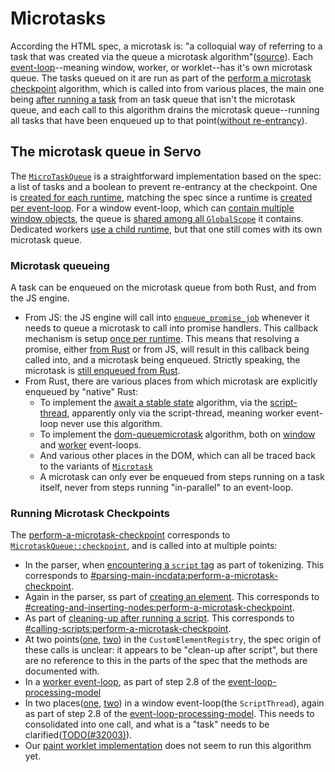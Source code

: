 <!-- TODO: needs copyediting -->

# Microtasks

According the HTML spec, a microtask is: "a colloquial way of referring to a task that was created via the queue a microtask algorithm"([source](https://html.spec.whatwg.org/multipage/#microtask-queue)).
Each [event-loop](https://html.spec.whatwg.org/multipage/webappapis.html#event-loop)--meaning window, worker, or worklet--has it's own microtask queue.
The tasks queued on it are run as part of the [perform a microtask checkpoint](https://html.spec.whatwg.org/multipage/#perform-a-microtask-checkpoint) algorithm, which is called into from various places, the main one being [after running a task](https://html.spec.whatwg.org/multipage/#event-loop-processing-model:perform-a-microtask-checkpoint) from an task queue that isn't the microtask queue, and each call to this algorithm drains the microtask queue--running all tasks that have been enqueued up to that point([without re-entrancy](https://html.spec.whatwg.org/multipage/#performing-a-microtask-checkpoint)).

## The microtask queue in Servo

The [`MicroTaskQueue`](https://github.com/servo/servo/blob/4357751f285c79bf37a8e7a02d4c8dc4f7a8ae69/components/script/microtask.rs#L31) is a straightforward implementation based on the spec: a list of tasks and a boolean to prevent re-entrancy at the checkpoint.
One is [created for each runtime](https://github.com/servo/servo/blob/4357751f285c79bf37a8e7a02d4c8dc4f7a8ae69/components/script/script_runtime.rs#L519), matching the spec since a runtime is [created per event-loop](https://github.com/servo/servo/blob/4357751f285c79bf37a8e7a02d4c8dc4f7a8ae69/components/script/script_runtime.rs#L445).
For a window event-loop, which can [contain multiple window objects](https://html.spec.whatwg.org/multipage/#similar-origin-window-agent), the queue is [shared among all `GlobalScope`](https://github.com/servo/servo/blob/7eac599aa1d6bcf8858c51d90763373f0dd5f289/components/script/dom/globalscope.rs#L278) it contains.
Dedicated workers [use a child runtime](https://github.com/servo/servo/blob/4357751f285c79bf37a8e7a02d4c8dc4f7a8ae69/components/script/dom/dedicatedworkerglobalscope.rs#L384), but that one still comes with its own microtask queue.


### Microtask queueing
A task can be enqueued on the microtask queue from both Rust, and from the JS engine.

- From JS: the JS engine will call into [`enqueue_promise_job`](https://github.com/servo/servo/blob/7eac599aa1d6bcf8858c51d90763373f0dd5f289/components/script/script_runtime.rs#L196) whenever it needs to queue a microtask to call into promise handlers.
  This callback mechanism is setup [once per runtime](https://github.com/servo/servo/blob/7eac599aa1d6bcf8858c51d90763373f0dd5f289/components/script/script_runtime.rs#L520).
  This means that resolving a promise, either [from Rust](https://github.com/servo/servo/blob/7eac599aa1d6bcf8858c51d90763373f0dd5f289/components/script/dom/promise.rs#L173) or from JS, will result in this callback being called into, and a microtask being enqueued.
  Strictly speaking, the microtask is [still enqueued from Rust](https://github.com/servo/servo/blob/7eac599aa1d6bcf8858c51d90763373f0dd5f289/components/script/script_runtime.rs#L222).
- From Rust, there are various places from which microtask are explicitly enqueued by "native" Rust:
  - To implement the [await a stable state](https://html.spec.whatwg.org/multipage/#await-a-stable-state) algorithm, via the [script-thread](https://github.com/servo/servo/blob/7eac599aa1d6bcf8858c51d90763373f0dd5f289/components/script/script_thread.rs#L966), apparently only via the script-thread, meaning worker event-loop never use this algorithm.
  - To implement the [dom-queuemicrotask](https://html.spec.whatwg.org/multipage/#dom-queuemicrotask) algorithm, both on [window](https://github.com/servo/servo/blob/7eac599aa1d6bcf8858c51d90763373f0dd5f289/components/script/dom/window.rs#L928) and [worker](https://github.com/servo/servo/blob/7eac599aa1d6bcf8858c51d90763373f0dd5f289/components/script/dom/workerglobalscope.rs#L384) event-loops.
  - And various other places in the DOM, which can all be traced back to the variants of [`Microtask`](https://github.com/servo/servo/blob/7eac599aa1d6bcf8858c51d90763373f0dd5f289/components/script/microtask.rs#L39)
  - A microtask can only ever be enqueued from steps running on a task itself, never from steps running "in-parallel" to an event-loop.

### Running Microtask Checkpoints
The [perform-a-microtask-checkpoint](https://html.spec.whatwg.org/multipage/#perform-a-microtask-checkpoint) corresponds to [`MicrotaskQueue::checkpoint`](https://github.com/servo/servo/blob/7eac599aa1d6bcf8858c51d90763373f0dd5f289/components/script/microtask.rs#L85), and is called into at multiple points:
- In the parser, when [encountering a `script` tag](https://github.com/servo/servo/blob/7eac599aa1d6bcf8858c51d90763373f0dd5f289/components/script/dom/servoparser/mod.rs#L621) as part of tokenizing.
  This corresponds to [#parsing-main-incdata:perform-a-microtask-checkpoint](https://html.spec.whatwg.org/multipage/#parsing-main-incdata:perform-a-microtask-checkpoint).
- Again in the parser, ss part of [creating an element](https://github.com/servo/servo/blob/7eac599aa1d6bcf8858c51d90763373f0dd5f289/components/script/dom/servoparser/mod.rs#L1332).
  This corresponds to [#creating-and-inserting-nodes:perform-a-microtask-checkpoint](https://html.spec.whatwg.org/multipage/#creating-and-inserting-nodes:perform-a-microtask-checkpoint).
- As part of [cleaning-up after running a script](https://github.com/servo/servo/blob/7eac599aa1d6bcf8858c51d90763373f0dd5f289/components/script/dom/bindings/settings_stack.rs#L79).
  This corresponds to [#calling-scripts:perform-a-microtask-checkpoint](https://html.spec.whatwg.org/multipage/#calling-scripts:perform-a-microtask-checkpoint).
- At two points([one](https://github.com/servo/servo/blob/7eac599aa1d6bcf8858c51d90763373f0dd5f289/components/script/dom/customelementregistry.rs#L730), [two](https://github.com/servo/servo/blob/7eac599aa1d6bcf8858c51d90763373f0dd5f289/components/script/dom/customelementregistry.rs#L921)) in the `CustomElementRegistry`, the spec origin of these calls is unclear: it appears to be "clean-up after script", but there are no reference to this in the parts of the spec that the methods are documented with.
- In a [worker event-loop](https://github.com/servo/servo/blob/7eac599aa1d6bcf8858c51d90763373f0dd5f289/components/script/dom/abstractworkerglobalscope.rs#L158), as part of step 2.8 of the [event-loop-processing-model](https://html.spec.whatwg.org/multipage/#event-loop-processing-model)
- In two places([one](https://github.com/servo/servo/blob/7eac599aa1d6bcf8858c51d90763373f0dd5f289/components/script/script_thread.rs#L1882), [two](https://github.com/servo/servo/blob/7eac599aa1d6bcf8858c51d90763373f0dd5f289/components/script/script_thread.rs#L1973)) in a window event-loop(the `ScriptThread`), again as part of step 2.8 of the [event-loop-processing-model](https://html.spec.whatwg.org/multipage/#event-loop-processing-model).
  This needs to consolidated into one call, and what is a "task" needs to be clarified([TODO(#32003)](https://github.com/servo/servo/issues/32003)).
- Our [paint worklet implementation](https://github.com/servo/servo/blob/7eac599aa1d6bcf8858c51d90763373f0dd5f289/components/script/dom/paintworkletglobalscope.rs) does not seem to run this algorithm yet.
